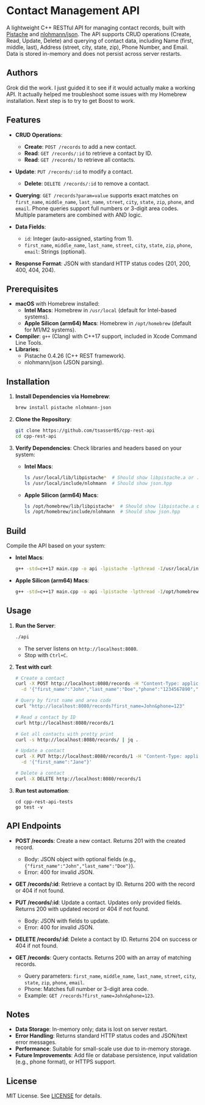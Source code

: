 # Contact Management API

A lightweight C++ RESTful API for managing contact records, built with [Pistache](https://github.com/pistacheio/pistache) and [nlohmann/json](https://github.com/nlohmann/json). The API supports CRUD operations (Create, Read, Update, Delete) and querying of contact data, including Name (first, middle, last), Address (street, city, state, zip), Phone Number, and Email. Data is stored in-memory and does not persist across server restarts.

## Authors

Grok did the work.  I just guided it to see if it would actually make a working API.  It actually helped me troubleshoot some issues with my Homebrew installation.  Next step is to try to get Boost to work.

## Features

- **CRUD Operations**:
  - **Create**: `POST /records` to add a new contact.
  - **Read**: `GET /records/:id` to retrieve a contact by ID.
  - **Read**: `GET /records/` to retrieve all contacts.
- **Update**: `PUT /records/:id` to modify a contact.
  - **Delete**: `DELETE /records/:id` to remove a contact.
  
- **Querying**: `GET /records?param=value` supports exact matches on `first_name`, `middle_name`, `last_name`, `street`, `city`, `state`, `zip`, `phone`, and `email`. Phone queries support full numbers or 3-digit area codes. Multiple parameters are combined with AND logic.

- **Data Fields**:
  - `id`: Integer (auto-assigned, starting from 1).
  - `first_name`, `middle_name`, `last_name`, `street`, `city`, `state`, `zip`, `phone`, `email`: Strings (optional).

- **Response Format**: JSON with standard HTTP status codes (201, 200, 400, 404, 204).

## Prerequisites

- **macOS** with Homebrew installed:
  - **Intel Macs**: Homebrew in `/usr/local` (default for Intel-based systems).
  - **Apple Silicon (arm64) Macs**: Homebrew in `/opt/homebrew` (default for M1/M2 systems).
- **Compiler**: `g++` (Clang) with C++17 support, included in Xcode Command Line Tools.
- **Libraries**:
  - Pistache 0.4.26 (C++ REST framework).
  - nlohmann/json (JSON parsing).

## Installation

1. **Install Dependencies via Homebrew**:
   ```bash
   brew install pistache nlohmann-json
   ```

2. **Clone the Repository**:
   ```bash
   git clone https://github.com/tsasser05/cpp-rest-api
   cd cpp-rest-api
   ```

3. **Verify Dependencies**:
   Check libraries and headers based on your system:
   - **Intel Macs**:
     ```bash
     ls /usr/local/lib/libpistache*  # Should show libpistache.a or .dylib
     ls /usr/local/include/nlohmann  # Should show json.hpp
     ```
   - **Apple Silicon (arm64) Macs**:
     ```bash
     ls /opt/homebrew/lib/libpistache*  # Should show libpistache.a or .dylib
     ls /opt/homebrew/include/nlohmann  # Should show json.hpp
     ```

## Build

Compile the API based on your system:
- **Intel Macs**:
  ```bash
  g++ -std=c++17 main.cpp -o api -lpistache -lpthread -I/usr/local/include -L/usr/local/lib
  ```
- **Apple Silicon (arm64) Macs**:
  ```bash
  g++ -std=c++17 main.cpp -o api -lpistache -lpthread -I/opt/homebrew/include -L/opt/homebrew/lib
  ```

## Usage

1. **Run the Server**:
   ```bash
   ./api
   ```
   - The server listens on `http://localhost:8080`.
   - Stop with `Ctrl+C`.

2. **Test with curl**:
   ```bash
   # Create a contact
   curl -X POST http://localhost:8080/records -H "Content-Type: application/json" \
     -d '{"first_name":"John","last_name":"Doe","phone":"1234567890","email":"john@example.com","street":"123 Main St","city":"Anytown","state":"CA","zip":"12345"}'

   # Query by first name and area code
   curl "http://localhost:8080/records?first_name=John&phone=123"

   # Read a contact by ID
   curl http://localhost:8080/records/1

   # Get all contacts with pretty print
   curl -s http://localhost:8080/records/ | jq .
   
   # Update a contact
   curl -X PUT http://localhost:8080/records/1 -H "Content-Type: application/json" \
     -d '{"first_name":"Jane"}'

   # Delete a contact
   curl -X DELETE http://localhost:8080/records/1
   ```
3. **Run test automation**:
   ```
   cd cpp-rest-api-tests
   go test -v
   ```
  

## API Endpoints

- **POST /records**: Create a new contact. Returns 201 with the created record.
  - Body: JSON object with optional fields (e.g., `{"first_name":"John","last_name":"Doe"}`).
  - Error: 400 for invalid JSON.

- **GET /records/:id**: Retrieve a contact by ID. Returns 200 with the record or 404 if not found.

- **PUT /records/:id**: Update a contact. Updates only provided fields. Returns 200 with updated record or 404 if not found.
  - Body: JSON with fields to update.
  - Error: 400 for invalid JSON.

- **DELETE /records/:id**: Delete a contact by ID. Returns 204 on success or 404 if not found.

- **GET /records**: Query contacts. Returns 200 with an array of matching records.
  - Query parameters: `first_name`, `middle_name`, `last_name`, `street`, `city`, `state`, `zip`, `phone`, `email`.
  - Phone: Matches full number or 3-digit area code.
  - Example: `GET /records?first_name=John&phone=123`.

## Notes

- **Data Storage**: In-memory only; data is lost on server restart.
- **Error Handling**: Returns standard HTTP status codes and JSON/text error messages.
- **Performance**: Suitable for small-scale use due to in-memory storage.
- **Future Improvements**: Add file or database persistence, input validation (e.g., phone format), or HTTPS support.

## License

MIT License. See [LICENSE](LICENSE) for details.